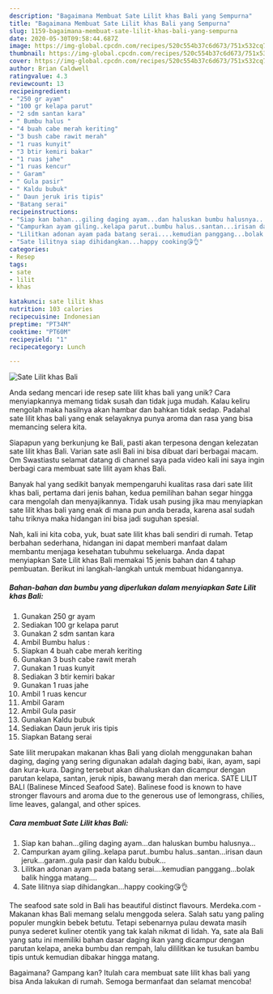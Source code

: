 ```yaml
---
description: "Bagaimana Membuat Sate Lilit khas Bali yang Sempurna"
title: "Bagaimana Membuat Sate Lilit khas Bali yang Sempurna"
slug: 1159-bagaimana-membuat-sate-lilit-khas-bali-yang-sempurna
date: 2020-05-30T09:58:44.687Z
image: https://img-global.cpcdn.com/recipes/520c554b37c6d673/751x532cq70/sate-lilit-khas-bali-foto-resep-utama.jpg
thumbnail: https://img-global.cpcdn.com/recipes/520c554b37c6d673/751x532cq70/sate-lilit-khas-bali-foto-resep-utama.jpg
cover: https://img-global.cpcdn.com/recipes/520c554b37c6d673/751x532cq70/sate-lilit-khas-bali-foto-resep-utama.jpg
author: Brian Caldwell
ratingvalue: 4.3
reviewcount: 13
recipeingredient:
- "250 gr ayam"
- "100 gr kelapa parut"
- "2 sdm santan kara"
- " Bumbu halus "
- "4 buah cabe merah keriting"
- "3 bush cabe rawit merah"
- "1 ruas kunyit"
- "3 btir kemiri bakar"
- "1 ruas jahe"
- "1 ruas kencur"
- " Garam"
- " Gula pasir"
- " Kaldu bubuk"
- " Daun jeruk iris tipis"
- "Batang serai"
recipeinstructions:
- "Siap kan bahan...giling daging ayam...dan haluskan bumbu halusnya..."
- "Campurkan ayam giling..kelapa parut..bumbu halus..santan...irisan daun jeruk...garam..gula pasir dan kaldu bubuk..."
- "Lilitkan adonan ayam pada batang serai....kemudian panggang...bolak balik hingga matang...."
- "Sate lilitnya siap dihidangkan...happy cooking😘👌"
categories:
- Resep
tags:
- sate
- lilit
- khas

katakunci: sate lilit khas 
nutrition: 103 calories
recipecuisine: Indonesian
preptime: "PT34M"
cooktime: "PT60M"
recipeyield: "1"
recipecategory: Lunch

---
```



![Sate Lilit khas Bali](https://img-global.cpcdn.com/recipes/520c554b37c6d673/751x532cq70/sate-lilit-khas-bali-foto-resep-utama.jpg)

Anda sedang mencari ide resep sate lilit khas bali yang unik? Cara menyiapkannya memang tidak susah dan tidak juga mudah. Kalau keliru mengolah maka hasilnya akan hambar dan bahkan tidak sedap. Padahal sate lilit khas bali yang enak selayaknya punya aroma dan rasa yang bisa memancing selera kita.

Siapapun yang berkunjung ke Bali, pasti akan terpesona dengan kelezatan sate lilit khas Bali. Varian sate asli Bali ini bisa dibuat dari berbagai macam. Om Swastiastu selamat datang di channel saya pada video kali ini saya ingin berbagi cara membuat sate lilit ayam khas Bali.

Banyak hal yang sedikit banyak mempengaruhi kualitas rasa dari sate lilit khas bali, pertama dari jenis bahan, kedua pemilihan bahan segar hingga cara mengolah dan menyajikannya. Tidak usah pusing jika mau menyiapkan sate lilit khas bali yang enak di mana pun anda berada, karena asal sudah tahu triknya maka hidangan ini bisa jadi suguhan spesial.


Nah, kali ini kita coba, yuk, buat sate lilit khas bali sendiri di rumah. Tetap berbahan sederhana, hidangan ini dapat memberi manfaat dalam membantu menjaga kesehatan tubuhmu sekeluarga. Anda dapat menyiapkan Sate Lilit khas Bali memakai 15 jenis bahan dan 4 tahap pembuatan. Berikut ini langkah-langkah untuk membuat hidangannya.

<!--inarticleads1-->

##### Bahan-bahan dan bumbu yang diperlukan dalam menyiapkan Sate Lilit khas Bali:

1. Gunakan 250 gr ayam
1. Sediakan 100 gr kelapa parut
1. Gunakan 2 sdm santan kara
1. Ambil  Bumbu halus :
1. Siapkan 4 buah cabe merah keriting
1. Gunakan 3 bush cabe rawit merah
1. Gunakan 1 ruas kunyit
1. Sediakan 3 btir kemiri bakar
1. Gunakan 1 ruas jahe
1. Ambil 1 ruas kencur
1. Ambil  Garam
1. Ambil  Gula pasir
1. Gunakan  Kaldu bubuk
1. Sediakan  Daun jeruk iris tipis
1. Siapkan Batang serai


Sate lilit merupakan makanan khas Bali yang diolah menggunakan bahan daging, daging yang sering digunakan adalah daging babi, ikan, ayam, sapi dan kura-kura. Daging tersebut akan dihaluskan dan dicampur dengan parutan kelapa, santan, jeruk nipis, bawang merah dan merica. SATE LILIT BALI (Balinese Minced Seafood Sate). Balinese food is known to have stronger flavours and aroma due to the generous use of lemongrass, chilies, lime leaves, galangal, and other spices. 

<!--inarticleads2-->

##### Cara membuat Sate Lilit khas Bali:

1. Siap kan bahan...giling daging ayam...dan haluskan bumbu halusnya...
1. Campurkan ayam giling..kelapa parut..bumbu halus..santan...irisan daun jeruk...garam..gula pasir dan kaldu bubuk...
1. Lilitkan adonan ayam pada batang serai....kemudian panggang...bolak balik hingga matang....
1. Sate lilitnya siap dihidangkan...happy cooking😘👌


The seafood sate sold in Bali has beautiful distinct flavours. Merdeka.com - Makanan khas Bali memang selalu menggoda selera. Salah satu yang paling populer mungkin bebek betutu. Tetapi sebenarnya pulau dewata masih punya sederet kuliner otentik yang tak kalah nikmat di lidah. Ya, sate ala Bali yang satu ini memiliki bahan dasar daging ikan yang dicampur dengan parutan kelapa, aneka bumbu dan rempah, lalu dililitkan ke tusukan bambu tipis untuk kemudian dibakar hingga matang. 

Bagaimana? Gampang kan? Itulah cara membuat sate lilit khas bali yang bisa Anda lakukan di rumah. Semoga bermanfaat dan selamat mencoba!
